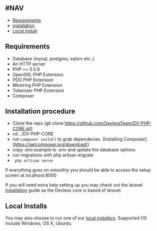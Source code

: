 ## #NAV

- [Requirements](#requirements)
- [installation](#installation-procedure)
- [Local Install](#local-install)

<a name="requirements"></a>
## Requirements
* Database (mysql, postgres, sqlsrv etc..)
* An HTTP server
* PHP >= 5.5.9
* OpenSSL PHP Extension
* PDO PHP Extension
* Mbstring PHP Extension
* Tokenizer PHP Extension
* Composer

<a name="installation-procedure"></a>
## Installation procedure
* Clone the repo (git clone https://github.com/DevlessTeam/DV-PHP-CORE.git)
* cd ../DV-PHP-CORE
* run ``composer install`` to grab dependecies. (Installing Composer](https://getcomposer.org/download/)
* copy .env.example to .env and update the database options
* run migrations with php artisan migrate
* `` php artisan serve``

If everything goes on smoothly you should be able to access the setup screen at localhost:8000

If you will need extra help setting up you may check out the laravel [installation](https://laravel.com/docs/5.1) guide as the Devless core is based of laravel.

<a name="local-install"></a>
## Local Installs
You  may also choose to run one of our [local installers](https://devless.io/#!/get-started). Supported OS include Windows, OS X, Ubuntu.
